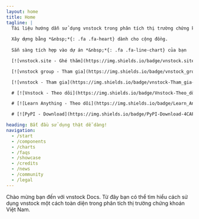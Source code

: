 ```yaml
---
layout: home
title: Home
tagline: |
  Tài liệu hướng dẫn sử dụng vnstock trong phân tích thị trường chứng khoán Việt Nam
  
  Xây dựng bằng *&nbsp;*{: .fa .fa-heart} dành cho cộng đồng.
  
  Sẵn sàng tích hợp vào dự án *&nbsp;*{: .fa .fa-line-chart} của bạn

  [![vnstock.site - Ghé thăm](https://img.shields.io/badge/vnstock.site-Ghé_thăm-4CAF50?style=for-the-badge&logo=www)](https://vnstock.site/)

  [![vnstock group - Tham gia](https://img.shields.io/badge/vnstock_group-Tham_gia-4CAF50?style=for-the-badge&logo=facebook)](https://www.facebook.com/groups/vnstock)

  [![vnstock - Tham gia](https://img.shields.io/badge/vnstock-Tham_gia-5865F2?style=for-the-badge&logo=Discord)](https://discord.gg/ruugCSWVCJ)

  # [![Vnstock - Theo dõi](https://img.shields.io/badge/Vnstock-Theo_dõi-4CAF50?style=for-the-badge&logo=facebook)](https://www.facebook.com/vnstock.official)

  # [![Learn Anything - Theo dõi](https://img.shields.io/badge/Learn_Anything-Theo_dõi-4CAF50?style=for-the-badge&logo=youtube)](https://www.youtube.com/@learn_anything_az)

  # [![PyPI - Download](https://img.shields.io/badge/PyPI-Download-4CAF50?style=for-the-badge&logo=pypi)](https://pypi.org/project/vnstock/)

heading: Bắt đầu sử dụng thật dễ dàng!
navigation:
  - /start
  - /components
  - /charts
  - /faqs
  - /showcase
  - /credits
  - /news
  - /community
  - /legal
---
```


Chào mừng bạn đến với vnstock Docs.
Từ đây bạn có thể tìm hiểu cách sử dụng vnstock một cách toàn diện trong phân tích thị trường chứng khoán Việt Nam.

<!-- <div class="cta-container">

[*&nbsp;*{: .fa .fa-cloud-download} Download Now][PRETTYDOCS]{: .btn .btn-primary .btn-cta}
[*&nbsp;*{: .fa .fa-github} Use in GitHub Pages][GHPAGES]{: .btn .btn-green .btn-primary .btn-cta}

</div> -->

<!-- [PRETTYDOCS]: https://themes.3rdwavemedia.com/website-templates/prettydocs-free-bootstrap-theme-developers-and-startups/
[GHPAGES]: https://github.com/LeakyAbstractions/pretty-docs/tree/gh-pages -->
